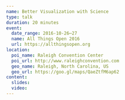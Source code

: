 ```yaml
---
name: Better Visualization with Science
type: talk
duration: 20 minutes
event:
  date_range: 2016-10-26⋯27
  name: All Things Open 2016
  url: https://allthingsopen.org
location:
  poi_name: Raleigh Convention Center
  poi_url: http://www.raleighconvention.com
  geo_name: Raleigh, North Carolina, US
  geo_url: https://goo.gl/maps/QaeZtfM6ap62
content:
  slides:
  video:
---
```

